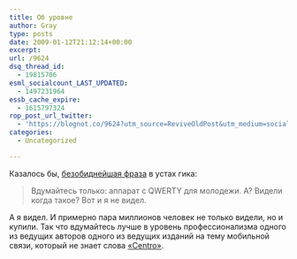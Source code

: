 ```yaml
---
title: Об уровне
author: Gray
type: posts
date: 2009-01-12T21:12:14+00:00
excerpt:
url: /9624
dsq_thread_id:
  - 19815706
esml_socialcount_LAST_UPDATED:
  - 1497231964
essb_cache_expire:
  - 1615797324
rop_post_url_twitter:
  - 'https://blognot.co/9624?utm_source=ReviveOldPost&utm_medium=social&utm_campaign=ReviveOldPost'
categories:
  - Uncategorized

---
```








Казалось бы, <a href="http://mobile-review.com/articles/2009/ten-features-of-jan.shtml" target="_blank">безобиднейшая фраза</a> в устах гика:

> Вдумайтесь только: аппарат с QWERTY для молодежи. А? Видели когда такое? Вот и я не видел.

А я видел. И примерно пара миллионов человек не только видели, но и купили. Так что вдумайтесь лучше в уровень профессионализма одного из ведущих авторов одного из ведущих изданий на тему мобильной связи, который не знает слова <a href="http://www.palm-imc.com/ru/products/smartphones/centro/index.htm" target="_blank">&#171;Centro&#187;</a>.